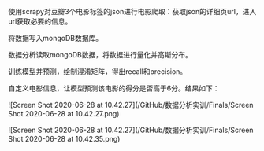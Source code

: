 使用scrapy对豆瓣3个电影标签的json进行电影爬取：获取json的详细页url，进入url获取必要的信息。

将数据写入mongoDB数据库。

数据分析读取mongoDB数据，将数据进行量化并高斯分布。

训练模型并预测，绘制混淆矩阵，得出recall和precision。

自定义电影信息，让模型预测该电影的得分是否高于6分。结果如下：

![Screen Shot 2020-06-28 at 10.42.27](/GitHub/数据分析实训/Finals/Screen Shot 2020-06-28 at 10.42.27.png)

![Screen Shot 2020-06-28 at 10.42.27](/GitHub/数据分析实训/Finals/Screen Shot 2020-06-28 at 10.42.35.png)